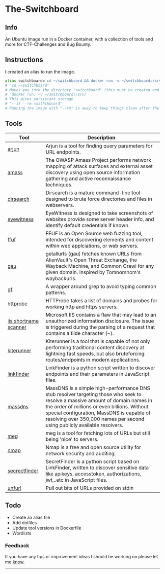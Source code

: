 # The-Switchboard

## Info
An Ubuntu image run in a Docker container, with a collection of tools and more for CTF-Challenges and Bug Bounty.

## Instructions
I created an alias to run the image.

```bash
alias switchboard='cd ~/switchboard && docker run -v ~/switchboard:/srv/ -it --rm swithcboard'
# "cd ~/switchboard"
# Moves you into the directory "switchboard" (this must be created and have the Dockerfile).
# "docker run. -v ~/switchboard:/srv/
# This gives persistant storage.
# "--it --rm swithchboard"
# Running the image with "--rm" is away to keep things clean after the image is shutdown.
```
## Tools

| Tool | Description |
| --- | --- |
| [arjun](https://github.com/s0md3v/Arjun) | Arjun is a tool for finding query parameters for URL endpoints. |
| [amass](https://github.com/OWASP/Amass) | The OWASP Amass Project performs network mapping of attack surfaces and external asset discovery using open source information gathering and active reconnaissance techniques. |
| [dirsearch](https://github.com/maurosoria/dirsearch) | Dirsearch is a mature command-line tool designed to brute force directories and files in webservers. |
| [eyewitness](https://github.com/FortyNorthSecurity/EyeWitness) | EyeWitness is designed to take screenshots of websites provide some server header info, and identify default credentials if known. |
| [ffuf](https://github.com/ffuf/ffuf/blob/master/README.md) | FFUF is an Open Source web fuzzing tool, intended for discovering elements and content within web applciations, or web servers. |
| [gau](https://github.com/lc/gau) | getallurls (gau) fetches known URLs from AlienVault's Open Threat Exchange, the Wayback Machine, and Common Crawl for any given domain. Inspired by Tomnomnom's waybackurls.|
| [gf](https://github.com/tomnomnom/gf) | A wrapper around grep to avoid typing common patterns. |
| [httprobe](https://github.com/tomnomnom/httprobe) | HTTProbe takes a list of domains and probes for working http and https servers. |
| [iis shortname scanner](https://github.com/irsdl/IIS-ShortName-Scanner) | Microsoft IIS contains a flaw that may lead to an unauthorized information disclosure. The issue is triggered during the parsing of a request that contains a tilde character (~). |
| [kiterunner](https://github.com/assetnote/kiterunner) | Kiterunner is a tool that is capable of not only performing traditional content discovery at lightning fast speeds, but also bruteforcing routes/endpoints in modern applications. |
| [linkfinder](https://github.com/GerbenJavado/LinkFinder) | LinkFinder is a python script written to discover endpoints and their parameters in JavaScript files. |
| [massdns](https://github.com/blechschmidt/massdns) | MassDNS is a simple high-performance DNS stub resolver targeting those who seek to resolve a massive amount of domain names in the order of millions or even billions. Without special configuration, MassDNS is capable of resolving over 350,000 names per second using publicly available resolvers. |
| [meg](https://github.com/tomnomnom/meg) | meg is a tool for fetching lots of URLs but still being 'nice' to servers. |
| [nmap](https://nmap.org/) | Nmap is a free and open source utility for network security and auditing. |
| [secrectfinder](https://github.com/m4ll0k/SecretFinder) | SecretFinder is a python script based on LinkFinder, written to discover sensitive data like apikeys, accesstoken, authorizations, jwt,..etc in JavaScript files. |
| [unfurl](https://github.com/tomnomnom/unfurl) | Pull out bits of URLs provided on stdin |

## Todo
 - Create an alias file
 - Add dotfiles
 - Update tool versions in Dockerfile
 - Wordlists

### Feedback
If you have any tips or improvement ideas I should be working on please let me [know.](https://github.com/D1al-T0ne/Fetch-n-Scrape/issues)

---
